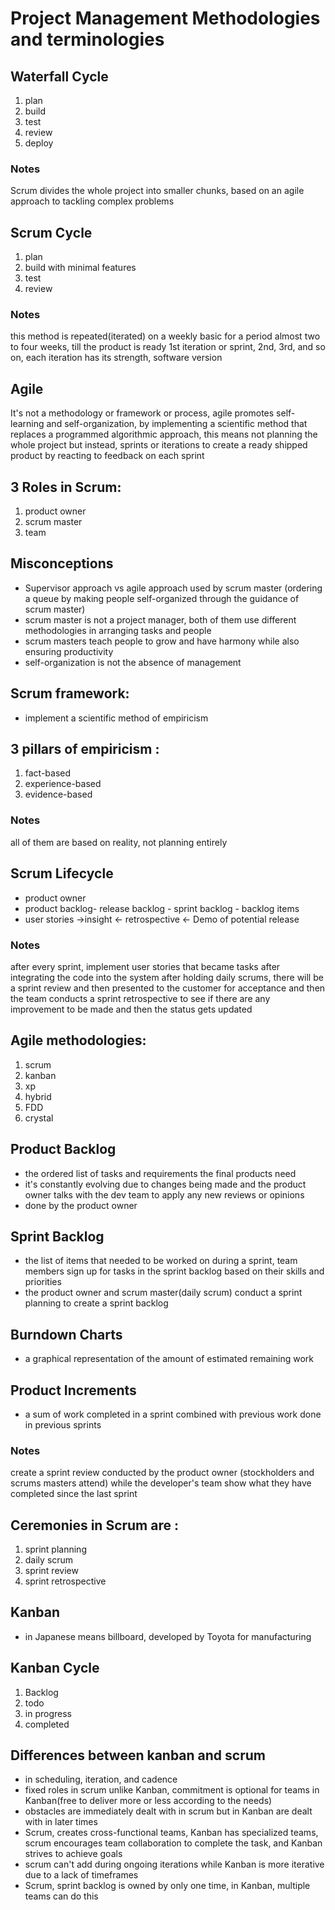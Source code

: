 # Project Management Methodologies and terminologies
## Waterfall Cycle 
1. plan
2. build
3. test
4. review
5. deploy

### Notes
Scrum divides the whole project into smaller chunks, based on an agile approach to tackling complex problems

## Scrum Cycle
1. plan
2. build with minimal features
3. test
4. review

### Notes
this method is repeated(iterated) on a weekly basic for a period almost two to four weeks, till the product is ready
1st iteration or sprint, 2nd, 3rd, and so on, each iteration has its strength, software version

## Agile
It's not a methodology or framework or process, agile promotes self-learning and self-organization, by implementing a scientific method that replaces a programmed algorithmic approach, this means not planning the whole project but instead, sprints or iterations to create a ready shipped product by reacting to feedback on each sprint

## 3 Roles in Scrum:
1. product owner
2. scrum master
3. team

## Misconceptions
- Supervisor approach vs agile approach used by scrum master (ordering a queue by making people self-organized through the guidance of scrum master)
- scrum master is not a project manager, both of them use different methodologies in arranging tasks and people
- scrum masters teach people to grow and have harmony while also ensuring productivity 
- self-organization is not the absence of management

## Scrum framework:
- implement a scientific method of empiricism 

## 3 pillars of empiricism :
1. fact-based
2. experience-based
3. evidence-based

### Notes
all of them are based on reality, not planning entirely

## Scrum Lifecycle
- product owner
- product backlog- release backlog - sprint  backlog - backlog  items
- user stories ->insight <- retrospective <- Demo of potential release

### Notes
after every sprint, implement user stories that became tasks after integrating the code into the system after holding daily scrums, there will be a sprint review and then presented to the customer for acceptance and then the team conducts a sprint retrospective to see if there are any improvement to be made and then the status gets updated

## Agile methodologies:
1. scrum
2. kanban
3. xp
4. hybrid
5. FDD
6. crystal

## Product Backlog
- the ordered list of tasks and requirements the final products need
- it's constantly evolving due to changes being made and the product owner talks with the dev team to apply any new reviews or opinions
- done by the product owner

## Sprint Backlog
- the list of items that needed to be worked on during a sprint, team members sign up for tasks in the sprint backlog based on their skills and priorities
- the product owner and scrum master(daily scrum) conduct a sprint planning to create a sprint backlog

## Burndown Charts
- a graphical representation of the amount of estimated remaining work

## Product Increments
- a sum of work completed in a sprint combined with previous work done in previous sprints

### Notes
create a sprint review conducted by the product owner (stockholders and scrums masters attend) while the developer's team show what they have completed since the last sprint


## Ceremonies in Scrum are :
1. sprint planning
2. daily scrum
3. sprint review
4. sprint retrospective

## Kanban
- in Japanese means billboard, developed by Toyota for manufacturing 

## Kanban Cycle
1. Backlog
2. todo
3. in progress
4. completed


## Differences between kanban and scrum
- in scheduling, iteration, and cadence
- fixed roles in scrum unlike Kanban, commitment is optional for teams in Kanban(free to deliver more or less according to the needs)
- obstacles are immediately dealt with in scrum but in Kanban are dealt with in later times
- Scrum, creates cross-functional teams, Kanban has specialized teams, scrum encourages team collaboration to complete the task, and Kanban strives to achieve goals
- scrum can't add during ongoing iterations while Kanban is more iterative due to a lack of timeframes
- Scrum, sprint backlog is owned by only one time, in Kanban, multiple teams can do this

